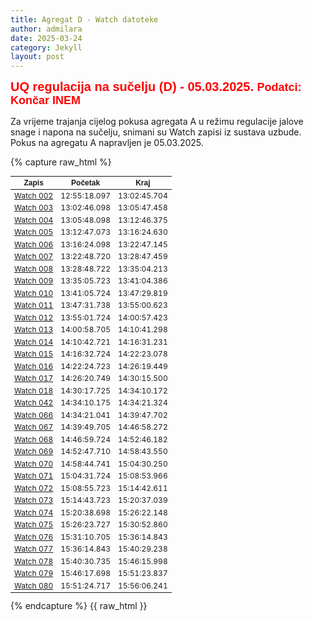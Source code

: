 ```yaml
---
title: Agregat D - Watch datoteke
author: admilara
date: 2025-03-24
category: Jekyll
layout: post
---
```

<style scoped>
table {
  font-size: 12px;
}
</style>


<span style="font-size: 20px; font-weight: bold; color: red; font-family: Helvetica; text-align: center">
    UQ regulacija na sučelju (D) - 05.03.2025.
</span>
<span style="font-size: 18px; font-weight: bold; color: red; font-family: Helvetica; text-align: center">
    Podatci: Končar INEM
</span>

Za vrijeme trajanja cijelog pokusa agregata A u režimu regulacije jalove snage i napona na sučelju,
snimani su Watch zapisi iz sustava uzbude. Pokus na agregatu A napravljen je 05.03.2025. 

{% capture raw_html %}
<table>
    <thead>
        <tr>
            <th style="text-align:center; font-family: Helvetica">Zapis</th>
            <th style="text-align:center; font-family: Helvetica">Početak</th>
            <th style="text-align:center; font-family: Helvetica">Kraj</th>
        </tr>
    </thead>
    <tbody>
        <tr>
            <td style="text-align:center"><a href="{{ site.baseurl }}/watch-md-d/watch-zakuca1d-zakuca1d-002/">Watch 002</a></td>
            <td style="text-align:center">12:55:18.097</td>
            <td style="text-align:center">13:02:45.704</td>
        </tr>
        <tr>
            <td style="text-align:center"><a href="{{ site.baseurl }}/watch-md-d/watch-zakuca1d-zakuca1d-003/">Watch 003</a></td>
            <td style="text-align:center">13:02:46.098</td>
            <td style="text-align:center">13:05:47.458</td>
        </tr>
        <tr>
            <td style="text-align:center"><a href="{{ site.baseurl }}/watch-md-d/watch-zakuca1d-zakuca1d-004/">Watch 004</a></td>
            <td style="text-align:center">13:05:48.098</td>
            <td style="text-align:center">13:12:46.375</td>
        </tr>
        <tr>
            <td style="text-align:center"><a href="{{ site.baseurl }}/watch-md-d/watch-zakuca1d-zakuca1d-005/">Watch 005</a></td>
            <td style="text-align:center">13:12:47.073</td>
            <td style="text-align:center">13:16:24.630</td>
        </tr>
        <tr>
            <td style="text-align:center"><a href="{{ site.baseurl }}/watch-md-d/watch-zakuca1d-zakuca1d-006/">Watch 006</a></td>
            <td style="text-align:center">13:16:24.098</td>
            <td style="text-align:center">13:22:47.145</td>
        </tr>
        <tr>
            <td style="text-align:center"><a href="{{ site.baseurl }}/watch-md-d/watch-zakuca1d-zakuca1d-007/">Watch 007</a></td>
            <td style="text-align:center">13:22:48.720</td>
            <td style="text-align:center">13:28:47.459</td>
        </tr>
        <tr>
            <td style="text-align:center"><a href="{{ site.baseurl }}/watch-md-d/watch-zakuca1d-zakuca1d-008/">Watch 008</a></td>
            <td style="text-align:center">13:28:48.722</td>
            <td style="text-align:center">13:35:04.213</td>
        </tr>
        <tr>
            <td style="text-align:center"><a href="{{ site.baseurl }}/watch-md-d/watch-zakuca1d-zakuca1d-009/">Watch 009</a></td>
            <td style="text-align:center">13:35:05.723</td>
            <td style="text-align:center">13:41:04.386</td>
        </tr>
        <tr>
            <td style="text-align:center"><a href="{{ site.baseurl }}/watch-md-d/watch-zakuca1d-zakuca1d-010/">Watch 010</a></td>
            <td style="text-align:center">13:41:05.724</td>
            <td style="text-align:center">13:47:29.819</td>
        </tr>
        <tr>
            <td style="text-align:center"><a href="{{ site.baseurl }}/watch-md-d/watch-zakuca1d-zakuca1d-011/">Watch 011</a></td>
            <td style="text-align:center">13:47:31.738</td>
            <td style="text-align:center">13:55:00.623</td>
        </tr>
        <tr>
            <td style="text-align:center"><a href="{{ site.baseurl }}/watch-md-d/watch-zakuca1d-zakuca1d-012/">Watch 012</a></td>
            <td style="text-align:center">13:55:01.724</td>
            <td style="text-align:center">14:00:57.423</td>
        </tr>
        <tr>
            <td style="text-align:center"><a href="{{ site.baseurl }}/watch-md-d/watch-zakuca1d-zakuca1d-013/">Watch 013</a></td>
            <td style="text-align:center">14:00:58.705</td>
            <td style="text-align:center">14:10:41.298</td>
        </tr>
        <tr>
            <td style="text-align:center"><a href="{{ site.baseurl }}/watch-md-d/watch-zakuca1d-zakuca1d-014/">Watch 014</a></td>
            <td style="text-align:center">14:10:42.721</td>
            <td style="text-align:center">14:16:31.231</td>
        </tr>
        <tr>
            <td style="text-align:center"><a href="{{ site.baseurl }}/watch-md-d/watch-zakuca1d-zakuca1d-015/">Watch 015</a></td>
            <td style="text-align:center">14:16:32.724</td>
            <td style="text-align:center">14:22:23.078</td>
        </tr>
        <tr>
            <td style="text-align:center"><a href="{{ site.baseurl }}/watch-md-d/watch-zakuca1d-zakuca1d-016/">Watch 016</a></td>
            <td style="text-align:center">14:22:24.723</td>
            <td style="text-align:center">14:26:19.449</td>
        </tr>
        <tr>
            <td style="text-align:center"><a href="{{ site.baseurl }}/watch-md-d/watch-zakuca1d-zakuca1d-017/">Watch 017</a></td>
            <td style="text-align:center">14:26:20.749</td>
            <td style="text-align:center">14:30:15.500</td>
        </tr>
        <tr>
            <td style="text-align:center"><a href="{{ site.baseurl }}/watch-md-d/watch-zakuca1d-zakuca1d-018/">Watch 018</a></td>
            <td style="text-align:center">14:30:17.725</td>
            <td style="text-align:center">14:34:10.172</td>
        </tr>
        <tr>
            <td style="text-align:center"><a href="{{ site.baseurl }}/watch-md-d/watch-zakuca1d-zakuca1d-042/">Watch 042</a></td>
            <td style="text-align:center">14:34:10.175</td>
            <td style="text-align:center">14:34:21.324</td>
        </tr>
        <tr>
            <td style="text-align:center"><a href="{{ site.baseurl }}/watch-md-d/watch-zakuca1d-zakuca1d-066/">Watch 066</a></td>
            <td style="text-align:center">14:34:21.041</td>
            <td style="text-align:center">14:39:47.702</td>
        </tr>
        <tr>
            <td style="text-align:center"><a href="{{ site.baseurl }}/watch-md-d/watch-zakuca1d-zakuca1d-067/">Watch 067</a></td>
            <td style="text-align:center">14:39:49.705</td>
            <td style="text-align:center">14:46:58.272</td>
        </tr>
        <tr>
            <td style="text-align:center"><a href="{{ site.baseurl }}/watch-md-d/watch-zakuca1d-zakuca1d-068/">Watch 068</a></td>
            <td style="text-align:center">14:46:59.724</td>
            <td style="text-align:center">14:52:46.182</td>
        </tr>
        <tr>
            <td style="text-align:center"><a href="{{ site.baseurl }}/watch-md-d/watch-zakuca1d-zakuca1d-069/">Watch 069</a></td>
            <td style="text-align:center">14:52:47.710</td>
            <td style="text-align:center">14:58:43.550</td>
        </tr> 
        <tr>
            <td style="text-align:center"><a href="{{ site.baseurl }}/watch-md-d/watch-zakuca1d-zakuca1d-070/">Watch 070</a></td>
            <td style="text-align:center">14:58:44.741</td>
            <td style="text-align:center">15:04:30.250</td>
        </tr>
        <tr>
            <td style="text-align:center"><a href="{{ site.baseurl }}/watch-md-d/watch-zakuca1d-zakuca1d-071/">Watch 071</a></td>
            <td style="text-align:center">15:04:31.724</td>
            <td style="text-align:center">15:08:53.966</td>
        </tr>
        <tr>
            <td style="text-align:center"><a href="{{ site.baseurl }}/watch-md-d/watch-zakuca1d-zakuca1d-072/">Watch 072</a></td>
            <td style="text-align:center">15:08:55.723</td>
            <td style="text-align:center">15:14:42.611</td>
        </tr>
        <tr>
            <td style="text-align:center"><a href="{{ site.baseurl }}/watch-md-d/watch-zakuca1d-zakuca1d-073/">Watch 073</a></td>
            <td style="text-align:center">15:14:43.723</td>
            <td style="text-align:center">15:20:37.039</td>
        </tr> 
        <tr>
            <td style="text-align:center"><a href="{{ site.baseurl }}/watch-md-d/watch-zakuca1d-zakuca1d-074/">Watch 074</a></td>
            <td style="text-align:center">15:20:38.698</td>
            <td style="text-align:center">15:26:22.148</td>
        </tr>
        <tr>
            <td style="text-align:center"><a href="{{ site.baseurl }}/watch-md-d/watch-zakuca1d-zakuca1d-075/">Watch 075</a></td>
            <td style="text-align:center">15:26:23.727</td>
            <td style="text-align:center">15:30:52.860</td>
        </tr>
        <tr>
            <td style="text-align:center"><a href="{{ site.baseurl }}/watch-md-d/watch-zakuca1d-zakuca1d-076/">Watch 076</a></td>
            <td style="text-align:center">15:31:10.705</td>
            <td style="text-align:center">15:36:14.843</td>
        </tr>
        <tr>
            <td style="text-align:center"><a href="{{ site.baseurl }}/watch-md-d/watch-zakuca1d-zakuca1d-077/">Watch 077</a></td>
            <td style="text-align:center">15:36:14.843</td>
            <td style="text-align:center">15:40:29.238</td>
        </tr>
        <tr>
            <td style="text-align:center"><a href="{{ site.baseurl }}/watch-md-d/watch-zakuca1d-zakuca1d-078/">Watch 078</a></td>
            <td style="text-align:center">15:40:30.735</td>
            <td style="text-align:center">15:46:15.998</td>
        </tr>
        <tr>
            <td style="text-align:center"><a href="{{ site.baseurl }}/watch-md-d/watch-zakuca1d-zakuca1d-079/">Watch 079</a></td>
            <td style="text-align:center">15:46:17.698</td>
            <td style="text-align:center">15:51:23.837</td>
        </tr>
        <tr>
            <td style="text-align:center"><a href="{{ site.baseurl }}/watch-md-d/watch-zakuca1d-zakuca1d-080/">Watch 080</a></td>
            <td style="text-align:center">15:51:24.717</td>
            <td style="text-align:center">15:56:06.241</td>
        </tr>                                 
    </tbody>
</table>
{% endcapture %}
{{ raw_html }}